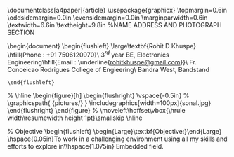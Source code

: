 \documentclass[a4paper]{article}
\usepackage{graphicx}
\topmargin=0.6in
\oddsidemargin=0.0in
\evensidemargin=0.0in
\marginparwidth=0.6in
\textwidth=6.6in
\textheight=9.8in
%NAME ADDRESS AND PHOTOGRAPH SECTION

\begin{document}
	\begin{flushleft}
		\large\textbf{Rohit D Khuspe} \hfill{Phone : +91 7506120970}\\
		3$^{rd}$ year BE, Electronics Engineering\hfill{Email : \underline{rohitkhuspe@gmail.com}}\\
		Fr. Conceicao Rodrigues College of Engieering\\
		Bandra West, Bandstand
		
	\end{flushleft}
%	\hline
	\begin{figure}[h]
		\begin{flushright}
			\vspace{-0.5in}
		%	\graphicspath{ {pictures/} }
			\includegraphics[width=100px]{sonal.jpg}
		\end{flushright}
	\end{figure}
	% \moveleft\hoffset\vbox{\hrule width\resumewidth height 1pt}\smallskip
	\hline

% Objective
    \begin{flushleft}
    \begin{Large}\textbf{Objective:}\end{Large} \hspace{0.05in}To work in a challenging environment using all my skills and efforts to explore in\\\hspace{1.075in} Embedded field.
   